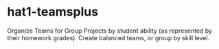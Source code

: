 # hat1-teamsplus
Organize Teams for Group Projects by student ability (as represented by their homework grades). Create balanced teams, or group by skill level.
